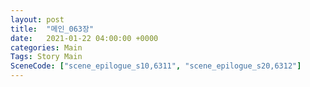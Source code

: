 ```yaml
---
layout: post
title:  "메인_063장"
date:   2021-01-22 04:00:00 +0000
categories: Main
Tags: Story Main
SceneCode: ["scene_epilogue_s10,6311", "scene_epilogue_s20,6312"]
---
```

